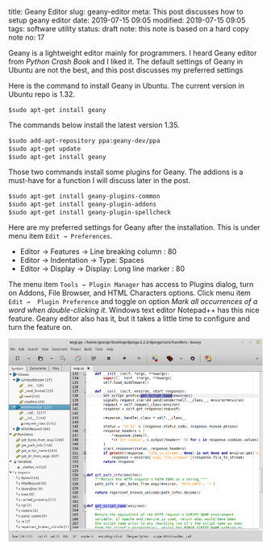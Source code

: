 title: Geany Editor
slug: geany-editor
meta: This post discusses how to setup geany editor
date: 2019-07-15 09:05
modified: 2019-07-15 09:05
tags: software utility
status: draft
note: this note is based on a hard copy note
no: 17


Geany is a lightweight editor mainly for programmers.  I heard Geany 
editor from *Python Crash Book* and I liked it. The default settings of 
Geany in Ubuntu are not the best, and this post discusses my preferred 
settings 

Here is the command to install Geany in Ubuntu. The current version in 
Ubuntu repo is 1.32.

```
$sudo apt-get install geany
```

The commands below install the latest version 1.35.

```
$sudo add-apt-repository ppa:geany-dev/ppa
$sudo apt-get update
$sudo apt-get install geany
```

Those two commands install some plugins for Geany. The addions is 
a must-have for a function I will discuss later in the post. 

```
$sudo apt-get install geany-plugins-common
$sudo apt-get install geany-plugin-addons
$sudo apt-get install geany-plugin-spellcheck
```

Here are my preferred settings for Geany after the installation. This is under 
menu item `Edit → Preferences`. 

* Editor → Features → Line breaking column : 80
* Editor → Indentation → Type: Spaces
* Editor → Display → Display: Long line marker : 80 

The menu item `Tools → Plugin Manager` has access to Plugins dialog, turn on 
Addons, File Browser, and HTML Characters options. Click menu item `Edit → 
Plugin Preference` and toggle on option *Mark all occurrences of a word when 
double-clicking it*. Windows text editor Notepad++ has this nice feature. 
Geany editor also has it, but it takes a little time to configure and turn 
the feature on. 

<div style="max-width:800px">
  <img class="img-fluid pb-3" src="/images/geany-screenshot.png" alt="Geany Editor"> 
</div>

